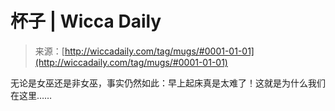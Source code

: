 <!--yml

category: 未分类

date: 2024-06-12 18:25:55

-->

# 杯子 | Wicca Daily

> 来源：[http://wiccadaily.com/tag/mugs/#0001-01-01](http://wiccadaily.com/tag/mugs/#0001-01-01)

无论是女巫还是非女巫，事实仍然如此：早上起床真是太难了！这就是为什么我们在这里……
